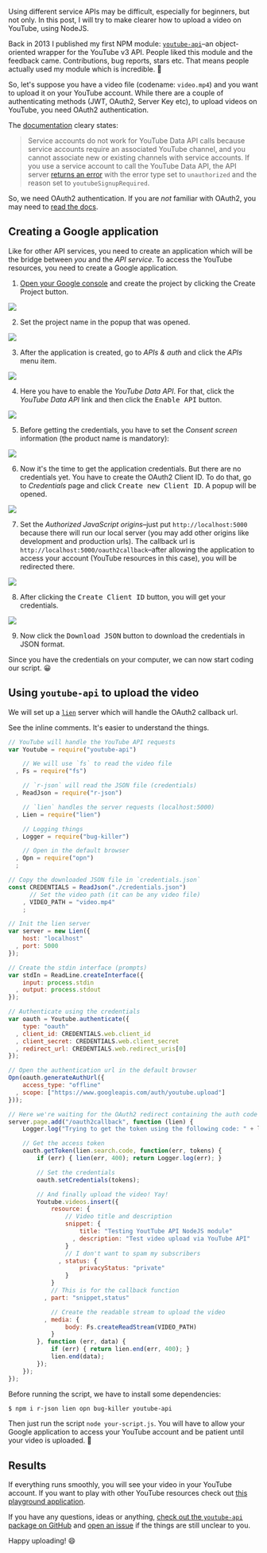 Using different service APIs may be difficult, especially for beginners, but not only. In this post, I will try to make clearer how to upload a video on YouTube, using NodeJS.

Back in 2013 I published my first NPM module: [`youtube-api`](https://github.com/IonicaBizau/youtube-api)–an object-oriented wrapper for the YouTube v3 API. People liked this module and the feedback came. Contributions, bug reports, stars etc. That means people actually used my module which is incredible. :dizzy:

So, let's suppose you have a video file (codename: `video.mp4`) and you want to upload it on your YouTube account. While there are a couple of authenticating methods (JWT, OAuth2, Server Key etc), to upload videos on YouTube, you need OAuth2 authentication.

The [documentation](https://developers.google.com/youtube/v3/guides/moving_to_oauth#service_accounts) cleary states:

> Service accounts do not work for YouTube Data API calls because service accounts require an associated YouTube channel, and you cannot associate new or existing channels with service accounts. If you use a service account to call the YouTube Data API, the API server [returns an error](https://developers.google.com/youtube/v3/docs/errors#youtube.api.RequestContextError-unauthorized-youtubeSignupRequired) with the error type set to `unauthorized` and the reason set to `youtubeSignupRequired`.

So, we need OAuth2 authentication. If you are *not* familiar with OAuth2, you may need to [read the docs](https://developers.google.com/identity/protocols/OAuth2).

## Creating a Google application

Like for other API services, you need to create an application which will be the bridge between *you* and the *API service*. To access the YouTube resources, you need to create a Google application.

 1. [Open your Google console](https://console.developers.google.com/project) and create the project by clicking the <btn>Create Project</kbd> button.

   ![](http://i.imgur.com/fq1MKr1.png)

 2. Set the project name in the popup that was opened.

   ![](http://i.imgur.com/AU3QU2j.png)

 3. After the application is created, go to *APIs & auth* and click the *APIs* menu item.

   ![](http://i.imgur.com/EyviJbV.png)

 4. Here you have to enable the *YouTube Data API*. For that, click the *YouTube Data API* link and then click the <kbd>Enable API</kbd> button.

   ![](http://i.imgur.com/jNBz7qr.png)

 5. Before getting the credentials, you have to set the *Consent screen* information (the product name is mandatory):

   ![](http://i.imgur.com/4iG7TJT.png)
 
 6. Now it's the time to get the application credentials. But there are no credentials yet. You have to create the OAuth2 Client ID. To do that, go to *Credentials* page and click <kbd>Create new Client ID</kbd>. A popup will be opened.

   ![](http://i.imgur.com/1BYE168.png)

 7. Set the *Authorized JavaScript origins*–just put `http://localhost:5000` because there will run our local server (you may add other origins like development and production urls). The callback url is `http://localhost:5000/oauth2callback`–after allowing the application to access your account (YouTube resources in this case), you will be redirected there.

   ![](http://i.imgur.com/Wc9bPtw.png)

 8. After clicking the <kbd>Create Client ID</kbd> button, you will get your credentials.

   ![](http://i.imgur.com/3clxASP.png)

 9. Now click the <kbd>Download JSON</kbd> button to download the credentials in JSON format.

Since you have the credentials on your computer, we can now start coding our script. :grinning:

## Using `youtube-api` to upload the video

We will set up a [`lien`](https://github.com/LienJS/Lien) server which will handle the OAuth2 callback url.

See the inline comments. It's easier to understand the things.

```js
// YouTube will handle the YouTube API requests
var Youtube = require("youtube-api")

    // We will use `fs` to read the video file
  , Fs = require("fs")

    // `r-json` will read the JSON file (credentials)
  , ReadJson = require("r-json")

    // `lien` handles the server requests (localhost:5000)
  , Lien = require("lien")

    // Logging things
  , Logger = require("bug-killer")

    // Open in the default browser
  , Opn = require("opn")
  ;

// Copy the downloaded JSON file in `credentials.json`
const CREDENTIALS = ReadJson("./credentials.json")
      // Set the video path (it can be any video file)
    , VIDEO_PATH = "video.mp4"
    ;

// Init the lien server
var server = new Lien({
    host: "localhost"
  , port: 5000
});

// Create the stdin interface (prompts)
var stdIn = ReadLine.createInterface({
    input: process.stdin
  , output: process.stdout
});

// Authenticate using the credentials
var oauth = Youtube.authenticate({
    type: "oauth"
  , client_id: CREDENTIALS.web.client_id
  , client_secret: CREDENTIALS.web.client_secret
  , redirect_url: CREDENTIALS.web.redirect_uris[0]
});

// Open the authentication url in the default browser
Opn(oauth.generateAuthUrl({
    access_type: "offline"
  , scope: ["https://www.googleapis.com/auth/youtube.upload"]
}));

// Here we're waiting for the OAuth2 redirect containing the auth code
server.page.add("/oauth2callback", function (lien) {
    Logger.log("Trying to get the token using the following code: " + lien.search.code);

    // Get the access token
    oauth.getToken(lien.search.code, function(err, tokens) {
        if (err) { lien(err, 400); return Logger.log(err); }

        // Set the credentials
        oauth.setCredentials(tokens);

        // And finally upload the video! Yay!
        Youtube.videos.insert({
            resource: {
                // Video title and description
                snippet: {
                    title: "Testing YoutTube API NodeJS module"
                  , description: "Test video upload via YouTube API"
                }
                // I don't want to spam my subscribers
              , status: {
                    privacyStatus: "private"
                }
            }
            // This is for the callback function
          , part: "snippet,status"

            // Create the readable stream to upload the video
          , media: {
                body: Fs.createReadStream(VIDEO_PATH)
            }
        }, function (err, data) {
            if (err) { return lien.end(err, 400); }
            lien.end(data);
        });
    });
});
```

Before running the script, we have to install some dependencies:


```sh
$ npm i r-json lien opn bug-killer youtube-api
```

Then just run the script `node your-script.js`. You will have to allow your Google application to access your YouTube account and be patient until your video is uploaded. :tada:

## Results

If everything runs smoothly, you will see your video in your YouTube account. If you want to play with other YouTube resources check out [this playground application](https://github.com/IonicaBizau/test-youtube-api).

If you have any questions, ideas or anything, [check out the `youtube-api` package on GitHub](https://github.com/IonicaBizau/youtube-api) and [open an issue](https://github.com/IonicaBizau/youtube-api) if the things are still unclear to you.

Happy uploading! :smile: